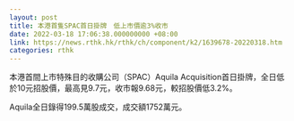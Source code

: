 ```yaml
---
layout: post
title: 本港首隻SPAC首日掛牌　低上市價逾3%收市
date: 2022-03-18 17:06:38.000000000 +08:00
link: https://news.rthk.hk/rthk/ch/component/k2/1639678-20220318.htm
categories: rthk
---
```


本港首間上市特殊目的收購公司（SPAC）Aquila Acquisition首日掛牌，全日低於10元招股價，最高見9.7元，收市報9.68元，較招股價低3.2%。

Aquila全日錄得199.5萬股成交，成交額1752萬元。
